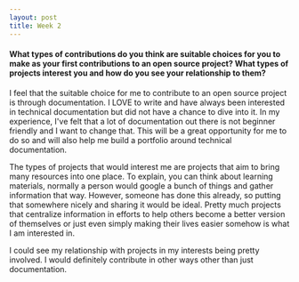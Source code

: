 ```yaml
---
layout: post
title: Week 2
---
```


#### What types of contributions do you think are suitable choices for you to make as your first contributions to an open source project? What types of projects interest you and how do you see your relationship to them?

I feel that the suitable choice for me to contribute to an open source project is through documentation. I LOVE to write and have always been interested in technical documentation but did not have a chance to dive into it. In my experience, I've felt that a lot of documentation out there is not beginner friendly and I want to change that. This will be a great opportunity for me to do so and will also help me build a portfolio around technical documentation.

The types of projects that would interest me are projects that aim to bring many resources into one place. To explain, you can think about learning materials, normally a person would google a bunch of things and gather information that way. However, someone has done this already, so putting that somewhere nicely and sharing it would be ideal. Pretty much projects that centralize information in efforts to help others become a better version of themselves or just even simply making their lives easier somehow is what I am interested in.

I could see my relationship with projects in my interests being pretty involved. I would definitely contribute in other ways other than just documentation.
